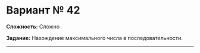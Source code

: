# Вариант № 42
**Сложность:** Сложно

**Задание:**  Нахождение максимального числа в последовательности.

---